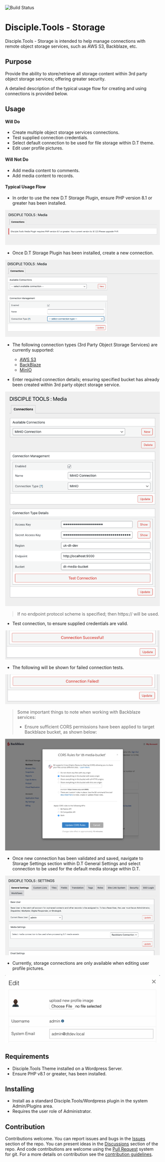 ![Build Status](https://github.com/DiscipleTools/disciple-tools-storage/actions/workflows/ci.yml/badge.svg?branch=master)

# Disciple.Tools - Storage

Disciple.Tools - Storage is intended to help manage connections with remote object storage services, such as AWS S3, Backblaze, etc.

## Purpose

Provide the ability to store/retrieve all storage content within 3rd party object storage services; offering greater security.

A detailed description of the typical usage flow for creating and using connections is provided below.

## Usage

#### Will Do

- Create multiple object storage services connections.
- Test supplied connection credentials.
- Select default connection to be used for file storage within D.T theme.
- Edit user profile pictures.

#### Will Not Do

- Add media content to comments.
- Add media content to records.

#### Typical Usage Flow

- In order to use the new D.T Storage Plugin, ensure PHP version 8.1 or greater has been installed.

![0](documentation/readme/imgs/0.png)

- Once D.T Storage Plugin has been installed, create a new connection.

![1](documentation/readme/imgs/1.png)

- The following connection types (3rd Party Object Storage Services) are currently supported:
  - [AWS S3](https://aws.amazon.com/s3/)
  - [BackBlaze](https://www.backblaze.com/)
  - [MinIO](https://min.io/)


- Enter required connection details; ensuring specified bucket has already been created within 3rd party object storage service.

![2](documentation/readme/imgs/2.png)

> If no endpoint protocol scheme is specified; then https:// will be used.

- Test connection, to ensure supplied credentials are valid.

![3](documentation/readme/imgs/3.png)

- The following will be shown for failed connection tests.

![4](documentation/readme/imgs/4.png)

> Some important things to note when working with Backblaze services:
>
> - Ensure sufficient CORS permissions have been applied to target Backblaze bucket, as shown below:

![5](documentation/readme/imgs/5.png)

- Once new connection has been validated and saved, navigate to Storage Settings section within D.T General Settings and select connection to be used for the default media storage within D.T.

![6](documentation/readme/imgs/6.png)

- Currently, storage connections are only available when editing user profile pictures.

![7](documentation/readme/imgs/7.png)

## Requirements

- Disciple.Tools Theme installed on a Wordpress Server.
- Ensure PHP v8.1 or greater, has been installed.

## Installing

- Install as a standard Disciple.Tools/Wordpress plugin in the system Admin/Plugins area.
- Requires the user role of Administrator.

## Contribution

Contributions welcome. You can report issues and bugs in the
[Issues](https://github.com/DiscipleTools/disciple-tools-storage/issues) section of the repo. You can present ideas
in the [Discussions](https://github.com/DiscipleTools/disciple-tools-storage/discussions) section of the repo. And
code contributions are welcome using the [Pull Request](https://github.com/DiscipleTools/disciple-tools-storage/pulls)
system for git. For a more details on contribution see the
[contribution guidelines](https://github.com/DiscipleTools/disciple-tools-storage/blob/master/CONTRIBUTING.md).
